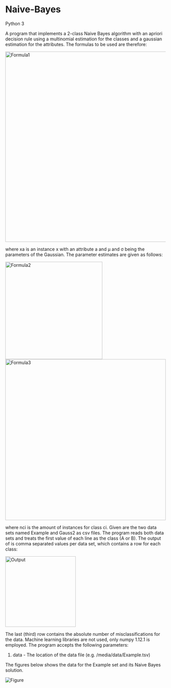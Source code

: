 # Naive-Bayes
Python 3

A program that implements a 2-class Naive Bayes algorithm with an apriori decision rule using a multinomial estimation for the classes and a gaussian estimation for the attributes. The formulas to be used are therefore:

<img width="596" alt="Formula1" src="https://user-images.githubusercontent.com/56769691/116668908-92b13e80-a9bb-11eb-8d0a-4ee6ad35ac22.png">

where xa is an instance x with an attribute a and μ and σ being the parameters of the Gaussian. The parameter estimates are given as follows:

<img width="305" alt="Formula2" src="https://user-images.githubusercontent.com/56769691/116669017-b1173a00-a9bb-11eb-84b0-bca41bcf37d8.png">

<img width="504" alt="Formula3" src="https://user-images.githubusercontent.com/56769691/116669458-36025380-a9bc-11eb-8ca3-88a3d349e83a.png">

where nci is the amount of instances for class ci. Given are the two data sets named Example and Gauss2 as csv files. The program reads both data sets and treats the first value of each line as the class (A or B). The output of is comma separated values per data set, which contains a row for each class:

<img width="221" alt="Output" src="https://user-images.githubusercontent.com/56769691/116669185-e6bc2300-a9bb-11eb-8212-567067a6f8d0.png">

The last (third) row contains the absolute number of misclassifications for the data. Machine learning libraries are not used, only numpy 1.12.1 is employed. The program accepts the following parameters:

1. data - The location of the data file (e.g. /media/data/Example.tsv)

The figures below shows the data for the Example set and its Naive Bayes solution.

![Figure](https://user-images.githubusercontent.com/56769691/116669552-5c27f380-a9bc-11eb-92c4-fdd5119515ae.png)

